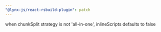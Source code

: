 ```yaml
---
"@lynx-js/react-rsbuild-plugin": patch
---
```


when chunkSplit strategy is not 'all-in-one', inlineScripts defaults to false
